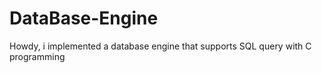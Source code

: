 # DataBase-Engine
Howdy, i implemented a database engine that supports SQL query with C programming
